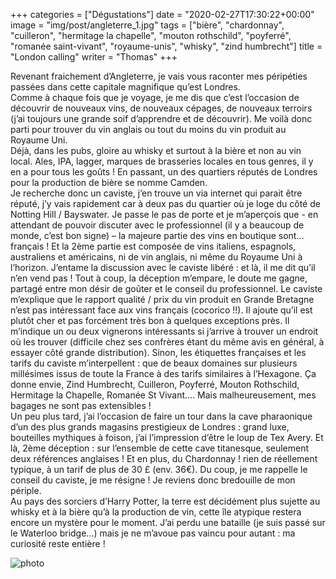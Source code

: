+++
categories = ["Dégustations"]
date = "2020-02-27T17:30:22+00:00"
image = "img/post/angleterre_1.jpg"
tags = ["bière", "chardonnay", "cuilleron", "hermitage la chapelle", "mouton rothschild", "poyferré", "romanée saint-vivant", "royaume-unis", "whisky", "zind humbrecht"] 
title = "London calling"
writer = "Thomas"
+++

Revenant fraichement d’Angleterre, je vais vous raconter mes péripéties passées dans cette capitale magnifique qu’est Londres.  
Comme à chaque fois que je voyage, je me dis que c’est l’occasion de découvrir de nouveaux vins, de nouveaux cépages, de nouveaux terroirs (j’ai toujours une grande soif d’apprendre et de découvrir). Me voilà donc parti pour trouver du vin anglais ou tout du moins du vin produit au Royaume Uni.  
Déjà, dans les pubs, gloire au whisky et surtout à la bière et non au vin local. Ales, IPA, lagger, marques de brasseries locales en tous genres, il y en a pour tous les goûts ! En passant, un des quartiers réputés de Londres pour la production de bière se nomme Camden.  
Je recherche donc un caviste, j’en trouve un via internet qui parait être réputé, j’y vais rapidement car à deux pas du quartier où je loge du côté de Notting Hill / Bayswater. Je passe le pas de porte et je m’aperçois que - en attendant de pouvoir discuter avec le professionnel (il y a beaucoup de monde, c’est bon signe) – la majeure partie des vins en boutique sont… français ! Et la 2ème partie est composée de vins italiens, espagnols, australiens et américains, ni de vin anglais, ni même du Royaume Uni à l’horizon. J’entame la discussion avec le caviste libéré : et là, il me dit qu’il n’en vend pas ! Tout à coup, la déception m’empare, le doute me gagne, partagé entre mon désir de goûter et le conseil du professionnel. Le caviste m’explique que le rapport qualité / prix du vin produit en Grande Bretagne n’est pas intéressant face aux vins français (cocorico !!). Il ajoute qu’il est plutôt cher et pas forcément très bon à quelques exceptions près. Il m’indique un ou deux vignerons intéressants si j’arrive à trouver un endroit où les trouver (difficile chez ses confrères étant du même avis en général, à essayer côté grande distribution). Sinon, les étiquettes françaises et les tarifs du caviste m’interpellent : que de beaux domaines sur plusieurs millésimes issus de toute la France à des tarifs similaires à l’Hexagone. Ça donne envie, Zind Humbrecht, Cuilleron, Poyferré, Mouton Rothschild, Hermitage la Chapelle, Romanée St Vivant…. Mais malheureusement, mes bagages ne sont pas extensibles !  
Un peu plus tard, j’ai l’occasion de faire un tour dans la cave pharaonique d’un des plus grands magasins prestigieux de Londres : grand luxe, bouteilles mythiques à foison, j’ai l’impression d’être le loup de Tex Avery. Et là, 2ème déception : sur l’ensemble de cette cave titanesque, seulement deux références anglaises ! Et en plus, du Chardonnay ! rien de réellement typique, à un tarif de plus de 30 £ (env. 36€). Du coup, je me rappelle le conseil du caviste, je me résigne ! Je reviens donc bredouille de mon périple.  
Au pays des sorciers d’Harry Potter, la terre est décidément plus sujette au whisky et à la bière qu’à la production de vin, cette île atypique restera encore un mystère pour le moment. J’ai perdu une bataille (je suis passé sur le Waterloo bridge…) mais je ne m’avoue pas vaincu pour autant : ma curiosité reste entière !

![photo][1]

[1]: /img/post/angleterre_1.jpg

